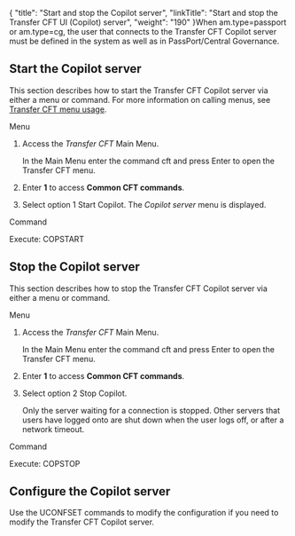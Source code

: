 {
    "title": "Start and stop the Copilot server",
    "linkTitle": "Start and stop the Transfer CFT UI (Copilot) server",
    "weight": "190"
}When am.type=passport or am.type=cg, the user that connects to the Transfer CFT Copilot server must be defined in the system as well as in PassPort/Central Governance.

## Start the Copilot server

This section describes how to start the Transfer CFT Copilot server via either a menu or command. For more information on calling menus, see [Transfer CFT menu usage](transfercft/cft_intro_install/about_this_document_ibmi/post_install_intro_ibmi).

Menu

1.  Access the *Transfer CFT* Main Menu.  
    In the Main Menu enter the command cft and press Enter to open the Transfer CFT menu.
2.  Enter **1** to access **Common CFT commands**.
3.  Select option 1 Start Copilot. The *Copilot server* menu is displayed.  

Command

Execute: COPSTART

## Stop the Copilot server

This section describes how to stop the Transfer CFT Copilot server via either a menu or command.

Menu

1.  Access the *Transfer CFT* Main Menu.  
    In the Main Menu enter the command cft and press Enter to open the Transfer CFT menu.
2.  Enter **1** to access **Common CFT commands**.
3.  Select option 2 Stop Copilot.  
    Only the server waiting for a connection is stopped. Other servers that users have logged onto are shut down when the user logs off, or after a network timeout.

Command

Execute: COPSTOP

## Configure the Copilot server

Use the UCONFSET commands to modify the configuration if you need to modify the Transfer CFT Copilot server.
